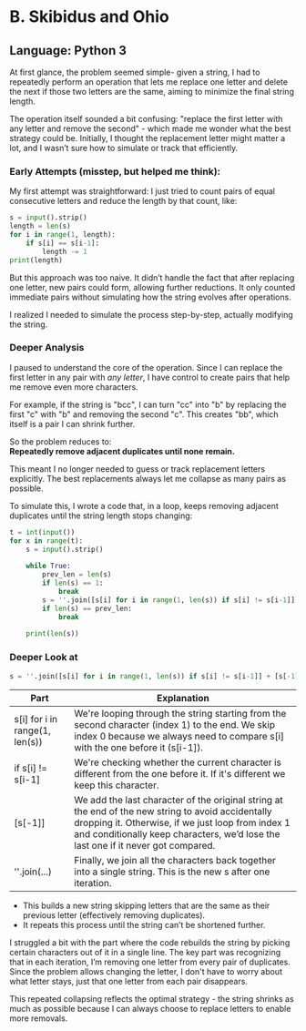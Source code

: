 # B. Skibidus and Ohio

## Language: Python 3

At first glance, the problem seemed simple- given a string, I had to repeatedly perform an operation that lets me replace one letter and delete the next if those two letters are the same, aiming to minimize the final string length.  

The operation itself sounded a bit confusing: "replace the first letter with any letter and remove the second" - which made me wonder what the best strategy could be. Initially, I thought the replacement letter might matter a lot, and I wasn’t sure how to simulate or track that efficiently.  

### Early Attempts (misstep, but helped me think):  
My first attempt was straightforward: I just tried to count pairs of equal consecutive letters and reduce the length by that count, like:

```python
s = input().strip()
length = len(s)
for i in range(1, length):
    if s[i] == s[i-1]:
        length -= 1
print(length)
```
But this approach was too naive. It didn’t handle the fact that after replacing one letter, new pairs could form, allowing further reductions. It only counted immediate pairs without simulating how the string evolves after operations.  

I realized I needed to simulate the process step-by-step, actually modifying the string.

### Deeper Analysis  

I paused to understand the core of the operation. Since I can replace the first letter in any pair with *any letter*, I have control to create pairs that help me remove even more characters.  

For example, if the string is "bcc", I can turn "cc" into "b" by replacing the first "c" with "b" and removing the second "c". This creates "bb", which itself is a pair I can shrink further.  

So the problem reduces to:  
**Repeatedly remove adjacent duplicates until none remain.**

This meant I no longer needed to guess or track replacement letters explicitly. The best replacements always let me collapse as many pairs as possible.  

To simulate this, I wrote a code that, in a loop, keeps removing adjacent duplicates until the string length stops changing:

```python
t = int(input())
for x in range(t):
    s = input().strip()
    
    while True:
        prev_len = len(s)
        if len(s) == 1:
            break
        s = ''.join([s[i] for i in range(1, len(s)) if s[i] != s[i-1]] + [s[-1]])
        if len(s) == prev_len:
            break
    
    print(len(s))
```
### Deeper Look at 
```python
s = ''.join([s[i] for i in range(1, len(s)) if s[i] != s[i-1]] + [s[-1]])
```


| Part                             | Explanation                                                                                                                                                                                                                                      |
| -------------------------------- | ------------------------------------------------------------------------------------------------------------------------------------------------------------------------------------------------------------------------------------------------ |
| s[i] for i in range(1, len(s)) | We're looping through the string starting from the second character (index 1) to the end. We skip index 0 because we always need to compare s[i] with the one before it (s[i-1]).                                                        |
| if s[i] != s[i-1]              | We're checking whether the current character is different from the one before it. If it's different we keep this character.                                                                  |
| [s[-1]]                        | We add the last character of the original string at the end of the new string to avoid accidentally dropping it. Otherwise, if we just loop from index 1 and conditionally keep characters, we’d lose the last one if it never got compared. |
| ''.join(...)                   | Finally, we join all the characters back together into a single string. This is the new s after one iteration.                                                                                                         |


- This builds a new string skipping letters that are the same as their previous letter (effectively removing duplicates).
- It repeats this process until the string can’t be shortened further.

I struggled a bit with the part where the code rebuilds the string by picking certain characters out of it in a single line. The key part was recognizing that in each iteration, I’m removing one letter from every pair of duplicates. Since the problem allows changing the letter, I don't have to worry about what letter stays, just that one letter from each pair disappears.  

This repeated collapsing reflects the optimal strategy - the string shrinks as much as possible because I can always choose to replace letters to enable more removals.


















